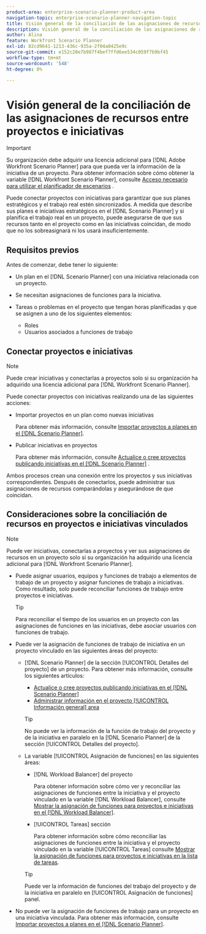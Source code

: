 ```yaml
---
product-area: enterprise-scenario-planner-product-area
navigation-topic: enterprise-scenario-planner-navigation-topic
title: Visión general de la conciliación de las asignaciones de recursos entre proyectos e iniciativas
description: Visión general de la conciliación de las asignaciones de recursos entre proyectos e iniciativas
author: Alina
feature: Workfront Scenario Planner
exl-id: 82cd9641-1213-436c-935a-2f04a0425e9c
source-git-commit: e152c20e7b987f4bef7ffd6ee534c059f7b9bf45
workflow-type: tm+mt
source-wordcount: '548'
ht-degree: 0%

---
```


# Visión general de la conciliación de las asignaciones de recursos entre proyectos e iniciativas

>[!IMPORTANT]
>
>Su organización debe adquirir una licencia adicional para [!DNL Adobe Workfront Scenario Planner] para que pueda ver la información de la iniciativa de un proyecto. Para obtener información sobre cómo obtener la variable [!DNL Workfront Scenario Planner], consulte [Acceso necesario para utilizar el planificador de escenarios](../scenario-planner/access-needed-to-use-sp.md) .

<!--
<p data-mc-conditions="QuicksilverOrClassic.Draft mode">(NOTE: two more articles were added to split content from here according to where the reconciling can happen) </p>
-->

Puede conectar proyectos con iniciativas para garantizar que sus planes estratégicos y el trabajo real estén sincronizados. A medida que describe sus planes e iniciativas estratégicos en el [!DNL Scenario Planner] y si planifica el trabajo real en un proyecto, puede asegurarse de que sus recursos tanto en el proyecto como en las iniciativas coincidan, de modo que no los sobreasignará ni los usará insuficientemente.

## Requisitos previos

Antes de comenzar, debe tener lo siguiente:

* Un plan en el [!DNL Scenario Planner] con una iniciativa relacionada con un proyecto.
* Se necesitan asignaciones de funciones para la iniciativa.
* Tareas o problemas en el proyecto que tengan horas planificadas y que se asignen a uno de los siguientes elementos:

   * Roles
   * Usuarios asociados a funciones de trabajo

## Conectar proyectos e iniciativas

>[!NOTE]
>
>Puede crear iniciativas y conectarlas a proyectos solo si su organización ha adquirido una licencia adicional para [!DNL Workfront Scenario Planner].

Puede conectar proyectos con iniciativas realizando una de las siguientes acciones:

* Importar proyectos en un plan como nuevas iniciativas

   Para obtener más información, consulte [Importar proyectos a planes en el [!DNL Scenario Planner]](../scenario-planner/import-projects-to-plans.md).

* Publicar iniciativas en proyectos

   Para obtener más información, consulte [Actualice o cree proyectos publicando iniciativas en el [!DNL Scenario Planner]](../scenario-planner/publish-scenarios-update-projects.md) .

Ambos procesos crean una conexión entre los proyectos y sus iniciativas correspondientes. Después de conectarlos, puede administrar sus asignaciones de recursos comparándolas y asegurándose de que coincidan.

## Consideraciones sobre la conciliación de recursos en proyectos e iniciativas vinculados

>[!NOTE]
>
>Puede ver iniciativas, conectarlas a proyectos y ver sus asignaciones de recursos en un proyecto solo si su organización ha adquirido una licencia adicional para [!DNL Workfront Scenario Planner].

* Puede asignar usuarios, equipos y funciones de trabajo a elementos de trabajo de un proyecto y asignar funciones de trabajo a iniciativas. Como resultado, solo puede reconciliar funciones de trabajo entre proyectos e iniciativas.

   >[!TIP]
   >
   >Para reconciliar el tiempo de los usuarios en un proyecto con las asignaciones de funciones en las iniciativas, debe asociar usuarios con funciones de trabajo.

* Puede ver la asignación de funciones de trabajo de iniciativa en un proyecto vinculado en las siguientes áreas del proyecto:

   * [!DNL Scenario Planner] de la sección [!UICONTROL Detalles del proyecto] de un proyecto. Para obtener más información, consulte los siguientes artículos:

      * [Actualice o cree proyectos publicando iniciativas en el [!DNL Scenario Planner]](../scenario-planner/publish-scenarios-update-projects.md)
      * [Administrar información en el proyecto [!UICONTROL Información general] area](../manage-work/projects/manage-projects/understand-project-overview-area.md)

      >[!TIP]
      >
      >No puede ver la información de la función de trabajo del proyecto y de la iniciativa en paralelo en la [!DNL Scenario Planner] de la sección [!UICONTROL Detalles del proyecto].

   * La variable [!UICONTROL Asignación de funciones] en las siguientes áreas:

      * [!DNL Workload Balancer] del proyecto

         Para obtener información sobre cómo ver y reconciliar las asignaciones de funciones entre la iniciativa y el proyecto vinculado en la variable [!DNL Workload Balancer], consulte [Mostrar la asignación de funciones para proyectos e iniciativas en el [!DNL Workload Balancer]](../scenario-planner/show-role-allocation-workload-balancer.md).

      * [!UICONTROL Tareas] sección

         Para obtener información sobre cómo reconciliar las asignaciones de funciones entre la iniciativa y el proyecto vinculado en la variable [!UICONTROL Tareas] consulte [Mostrar la asignación de funciones para proyectos e iniciativas en la lista de tareas](../scenario-planner/show-role-allocation-task-list-nwe.md).
      >[!TIP]
      >
      >Puede ver la información de funciones del trabajo del proyecto y de la iniciativa en paralelo en [!UICONTROL Asignación de funciones] panel.



* No puede ver la asignación de funciones de trabajo para un proyecto en una iniciativa vinculada. Para obtener más información, consulte [Importar proyectos a planes en el [!DNL Scenario Planner]](../scenario-planner/import-projects-to-plans.md).

   <!--
  <MadCap:conditionalText data-mc-conditions="QuicksilverOrClassic.Draft mode">
  (NOTE: this might change - project job role visibility into initiative)
  </MadCap:conditionalText>
  -->
